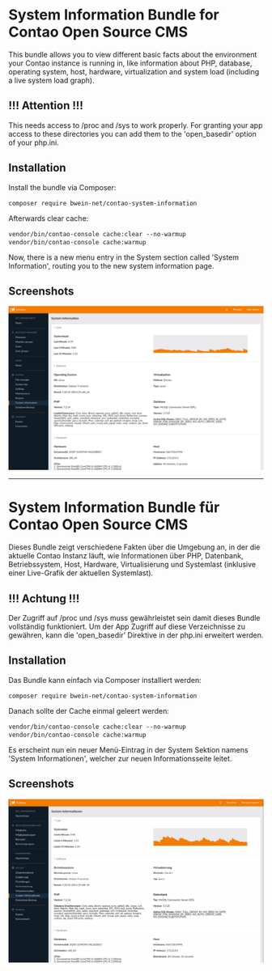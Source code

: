 # System Information Bundle for Contao Open Source CMS

This bundle allows you to view different basic facts about the environment your Contao instance is running in,
like information about PHP, database, operating system, host, hardware, virtualization and system load (including a live system load graph).

## !!! Attention !!!
This needs access to /proc and /sys to work properly.
For granting your app access to these directories you can add them to the 'open_basedir' option of your php.ini.

## Installation

Install the bundle via Composer:

```
composer require bwein-net/contao-system-information
```

Afterwards clear cache:

```
vendor/bin/contao-console cache:clear --no-warmup
vendor/bin/contao-console cache:warmup
```

Now, there is a new menu entry in the System section called 'System Information', routing you to the new system information page.


## Screenshots

![System Information](system-information-en.png)


----


# System Information Bundle für Contao Open Source CMS

Dieses Bundle zeigt verschiedene Fakten über die Umgebung an, in der die aktuelle Contao Instanz läuft,
wie Informationen über PHP, Datenbank, Betriebssystem, Host, Hardware, Virtualisierung und Systemlast (inklusive einer Live-Grafik der aktuellen Systemlast).

## !!! Achtung !!!
Der Zugriff auf /proc und /sys muss gewährleistet sein damit dieses Bundle vollständig funktioniert.
Um der App Zugriff auf diese Verzeichnisse zu gewähren, kann die 'open_basedir' Direktive in der php.ini erweitert werden.

## Installation

Das Bundle kann einfach via Composer installiert werden:

```
composer require bwein-net/contao-system-information
```

Danach sollte der Cache einmal geleert werden:

```
vendor/bin/contao-console cache:clear --no-warmup
vendor/bin/contao-console cache:warmup
```

Es erscheint nun ein neuer Menü-Eintrag in der System Sektion namens 'System Informationen', welcher zur neuen Informationsseite leitet.


## Screenshots

![System Information](system-information-de.png)
